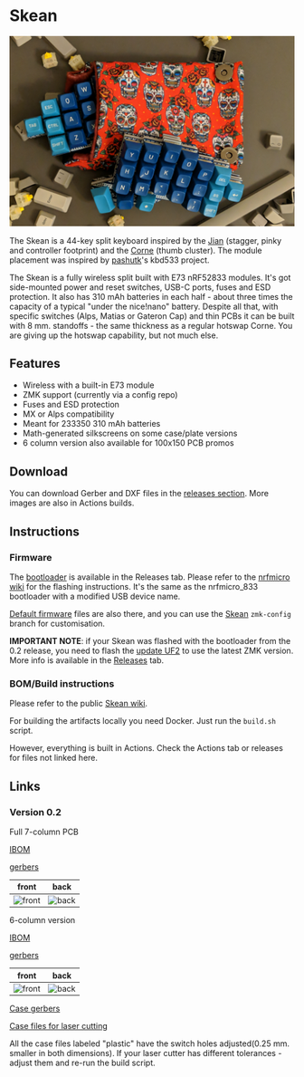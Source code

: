 # Skean

![Skean 0.1](pictures/first_proto.jpg)

The Skean is a 44-key split keyboard inspired by the [Jian](https://github.com/KGOH/Jian-Info) (stagger, pinky and controller footprint) and the 
[Corne](https://github.com/foostan/crkbd) (thumb cluster).
The module placement was inspired by [pashutk](https://github.com/pashutk)'s kbd533 project.

The Skean is a fully wireless split built with E73 nRF52833 modules. It's got side-mounted power and reset switches, USB-C ports, fuses and ESD protection. It also has 310 mAh batteries in each half - about three times the capacity of a typical "under the nice!nano" battery. Despite all that, with specific switches (Alps, Matias or Gateron Cap) and thin PCBs it can be built with 8 mm. standoffs - the same thickness as a regular hotswap Corne. You are giving up the hotswap capability, but not much else.

## Features

* Wireless with a built-in E73 module
* ZMK support (currently via a config repo)
* Fuses and ESD protection
* MX or Alps compatibility
* Meant for 233350 310 mAh batteries
* Math-generated silkscreens on some case/plate versions
* 6 column version also available for 100x150 PCB promos

## Download

You can download Gerber and DXF files in the [releases section](https://github.com/krikun98/skean/releases).
More images are also in Actions builds.

## Instructions

### Firmware

The [bootloader](../../releases/latest/download/bootloader.hex) is available in the Releases tab.
Please refer to the [nrfmicro wiki](https://github.com/joric/nrfmicro/wiki/bootloader) for the flashing instructions.
It's the same as the nrfmicro_833 bootloader with a modified USB device name.

[Default firmware](../../releases/latest/download/firmware.zip) files are also there, and you can use the [Skean](https://github.com/krikun98/zmk-config/tree/skean) `zmk-config` branch for customisation.

**IMPORTANT NOTE**: if your Skean was flashed with the bootloader from the 0.2 release, you need to flash the [update UF2](../../releases/firmware/download/bootloader_update.uf2) to use the latest ZMK version. 
More info is available in the [Releases](https://github.com/krikun98/Skean/releases/tag/firmware) tab.   

### BOM/Build instructions

Please refer to the public [Skean wiki](https://github.com/krikun98/skean/wiki).

For building the artifacts locally you need Docker. 
Just run the `build.sh` script.

However, everything is built in Actions. 
Check the Actions tab or releases for files not linked here.

## Links

### Version 0.2

Full 7-column PCB

[IBOM](https://htmlpreview.github.io/?https://github.com/krikun98/skean/blob/main/pcb/pinky/bom/ibom.html)

[gerbers](../../releases/latest/download/pcb_pinky_gerbers.zip)

front|back
--|--
![front](../../releases/latest/download/pcb_pinky.png)|![back](../../releases/latest/download/pcb_pinky_back.png)


6-column version

[IBOM](https://htmlpreview.github.io/?https://github.com/krikun98/skean/blob/main/pcb/solder/bom/ibom.html)

[gerbers](../../releases/latest/download/pcb_6col_gerbers.zip)

front|back
--|--
![front](../../releases/latest/download/pcb_6col.png)|![back](../../releases/latest/download/pcb_6col_back.png)

[Case gerbers](../../releases/latest/download/gerber_case_files.zip)

[Case files for laser cutting](../../releases/latest/download/laser_case_files.zip)

All the case files labeled "plastic" have the switch holes adjusted(0.25 mm. smaller in both dimensions).
If your laser cutter has different tolerances - adjust them and re-run the build script.
